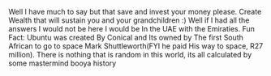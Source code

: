 Well I have much to say but that save and invest your money please.
Create Wealth that will sustain you and your grandchildren :)
Well if I had all the answers I would not be here I would be In the UAE with the Emiraties.
Fun Fact: Ubuntu was created By Conical and Its owned by The first South African to go to space Mark Shuttleworth(FYI he paid His way to space, R27 million).
There is nothing that is random in this world, its all calculated by some mastermind
booya
history
